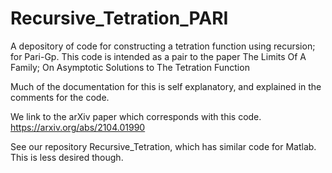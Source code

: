 # Recursive_Tetration_PARI
A depository of code for constructing a tetration function using recursion; for Pari-Gp.
This code is intended as a pair to the paper The Limits Of A Family; On Asymptotic Solutions to The Tetration Function

Much of the documentation for this is self explanatory, and explained in the comments for the code.

We link to the arXiv paper which corresponds with this code. https://arxiv.org/abs/2104.01990

See our repository Recursive_Tetration, which has similar code for Matlab. This is less desired though.
